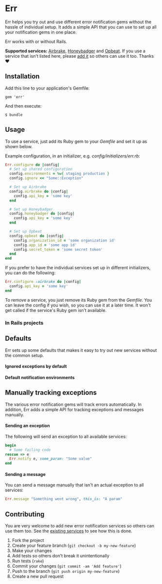 # Err

Err helps you try out and use different error notification gems without the hassle of individual setup.
It adds a simple API that you can use to set up all your notification gems in one place.

Err works with or without Rails.

**Supported services:** [Airbrake](https://github.com/airbrake/airbrake), [Honeybadger](https://github.com/honeybadger-io/honeybadger-ruby) and [Opbeat](https://github.com/opbeat/opbeat_ruby).
If you use a service that isn't listed here, please [add it](#contributing) so others can use it too. Thanks :heart:

## Installation

Add this line to your application's Gemfile:

    gem 'err'

And then execute:

    $ bundle

## Usage

To use a service, just add its Ruby gem to your *Gemfile* and set it up as shown below.

Example configuration, in an initializer, e.g. *config/initializers/err.rb*:

```ruby
Err.configure do |config|
  # Set up shared configuration
  config.environments = %w{ staging production }
  config.ignore << "Some::Exception"

  # Set up Airbrake
  config.airbrake do |config|
    config.api_key = 'some key'
  end

  # Set up Honeybadger
  config.honeybadger do |config|
    config.api_key = 'some key'
  end

  # Set up Opbeat
  config.opbeat do |config|
    config.organization_id = 'some organization id'
    config.app_id = 'some app id'
    config.secret_token = 'some secret token'
  end
end
```

If you prefer to have the individual services set up in different initializers, you can do the following:

```ruby
Err.configure :airbrake do |config|
  config.api_key = 'some key'
end
```

To remove a service, you just remove its Ruby gem from the *Gemfile*. You can leave the config if you wish, so you can use it at a later time. It won't get called if the service's Ruby gem isn't available.

### In Rails projects

## Defaults

Err sets up some defaults that makes it easy to try out new services without the common setup.

#### Ignored exceptions by default

#### Default notification environments

## Manually tracking exceptions

The various error notification gems will track errors automatically. In addition, Err adds a simple API for tracking exceptions and messages manually.

#### Sending an exception

The following will send an exception to all available services:

```ruby
begin
  # Some failing code
rescue => e
  Err.notify e, some_param: "Some value"
end
```

#### Sending a message

You can send a message manually that isn't an actual exception to all services:

```ruby
Err.message "Something went wrong", this_is: "A param"
```

## Contributing

You are very welcome to add new error notification services so others can use them too.
See the [existing services](https://github.com/lassebunk/err/tree/master/lib/err/services) to see how this is done.

1. Fork the project
2. Create your feature branch (`git checkout -b my-new-feature`)
3. Make your changes
4. Add tests so others don't break it unintentionally
5. Run tests (`rake`)
6. Commit your changes (`git commit -am 'Add feature'`)
7. Push to the branch (`git push origin my-new-feature`)
8. Create a new pull request